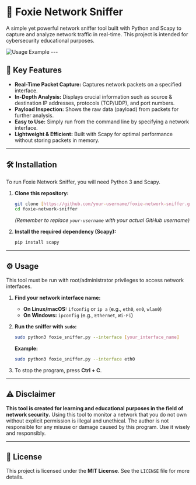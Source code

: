 # 🦊 Foxie Network Sniffer

A simple yet powerful network sniffer tool built with Python and Scapy to capture and analyze network traffic in real-time. This project is intended for cybersecurity educational purposes.

![Usage Example](https://i.imgur.com/L3U7m7w.png) ---

## 🚀 Key Features

-   **Real-Time Packet Capture:** Captures network packets on a specified interface.
-   **In-Depth Analysis:** Displays crucial information such as source & destination IP addresses, protocols (TCP/UDP), and port numbers.
-   **Payload Inspection:** Shows the raw data (payload) from packets for further analysis.
-   **Easy to Use:** Simply run from the command line by specifying a network interface.
-   **Lightweight & Efficient:** Built with Scapy for optimal performance without storing packets in memory.

---

## 🛠️ Installation

To run Foxie Network Sniffer, you will need Python 3 and Scapy.

1.  **Clone this repository:**
    ```bash
    git clone [https://github.com/your-username/foxie-network-sniffer.git](https://github.com/your-username/foxie-network-sniffer.git)
    cd foxie-network-sniffer
    ```
    *(Remember to replace `your-username` with your actual GitHub username)*

2.  **Install the required dependency (Scapy):**
    ```bash
    pip install scapy
    ```

---

## ⚙️ Usage

This tool must be run with root/administrator privileges to access network interfaces.

1.  **Find your network interface name:**
    -   **On Linux/macOS:** `ifconfig` or `ip a` (e.g., `eth0`, `en0`, `wlan0`)
    -   **On Windows:** `ipconfig` (e.g., `Ethernet`, `Wi-Fi`)

2.  **Run the sniffer with `sudo`:**
    ```bash
    sudo python3 foxie_sniffer.py --interface [your_interface_name]
    ```
    **Example:**
    ```bash
    sudo python3 foxie_sniffer.py --interface eth0
    ```

3.  To stop the program, press **Ctrl + C**.

---

## ⚠️ Disclaimer

**This tool is created for learning and educational purposes in the field of network security.** Using this tool to monitor a network that you do not own without explicit permission is illegal and unethical. The author is not responsible for any misuse or damage caused by this program. Use it wisely and responsibly.

---

## 📄 License

This project is licensed under the **MIT License**. See the `LICENSE` file for more details.